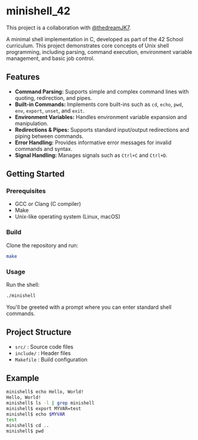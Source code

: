 # minishell_42

This project is a collaboration with [@thedreamJK7](https://github.com/thedreamJK7).

A minimal shell implementation in C, developed as part of the 42 School curriculum. This project demonstrates core concepts of Unix shell programming, including parsing, command execution, environment variable management, and basic job control.

## Features

- **Command Parsing:** Supports simple and complex command lines with quoting, redirection, and pipes.
- **Built-in Commands:** Implements core built-ins such as `cd`, `echo`, `pwd`, `env`, `export`, `unset`, and `exit`.
- **Environment Variables:** Handles environment variable expansion and manipulation.
- **Redirections & Pipes:** Supports standard input/output redirections and piping between commands.
- **Error Handling:** Provides informative error messages for invalid commands and syntax.
- **Signal Handling:** Manages signals such as `Ctrl+C` and `Ctrl+D`.

## Getting Started

### Prerequisites

- GCC or Clang (C compiler)
- Make
- Unix-like operating system (Linux, macOS)

### Build

Clone the repository and run:

```sh
make
```

### Usage

Run the shell:

```sh
./minishell
```

You'll be greeted with a prompt where you can enter standard shell commands.

## Project Structure

- `src/` : Source code files
- `include/` : Header files
- `Makefile` : Build configuration

## Example

```sh
minishell$ echo Hello, World!
Hello, World!
minishell$ ls -l | grep minishell
minishell$ export MYVAR=test
minishell$ echo $MYVAR
test
minishell$ cd ..
minishell$ pwd
```

